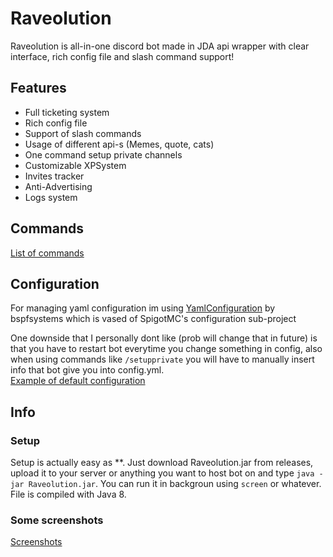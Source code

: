 # Raveolution
Raveolution is all-in-one discord bot made in JDA api wrapper with clear interface, rich config file and slash command support!
## Features
  * Full ticketing system
  * Rich config file
  * Support of slash commands
  * Usage of different api-s (Memes, quote, cats)
  * One command setup private channels
  * Customizable XPSystem
  * Invites tracker 
  * Anti-Advertising
  * Logs system
## Commands 
[List of commands](https://github.com/Goksi/Raveolution/wiki/Commands)
## Configuration
For managing yaml configuration im using [YamlConfiguration](https://github.com/bspfsystems/YamlConfiguration) by bspfsystems which is vased of SpigotMC's configuration sub-project <br />

One downside that I personally dont like (prob will change that in future) is that you have to restart bot everytime you change something in config, also when using commands like `/setupprivate` you will have to manually insert info that bot give you into config.yml. <br />
[Example of default configuration](https://github.com/Goksi/Raveolution/wiki/Config)
## Info
### Setup
Setup is actually easy as **. Just download Raveolution.jar from releases, upload it to your server or anything you want to host bot on and type `java -jar Raveolution.jar`. You can run it in backgroun using `screen` or whatever. File is compiled with Java 8.
### Some screenshots 
[Screenshots](https://github.com/Goksi/Raveolution/wiki/Screenshots)
